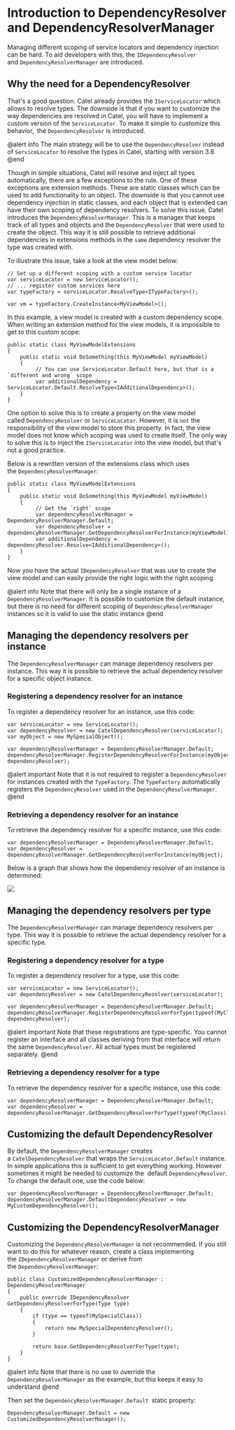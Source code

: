 # Introduction to DependencyResolver and DependencyResolverManager

Managing different scoping of service locators and dependency injection can be hard. To aid developers with this, the `IDependencyResolver` and `DependencyResolverManager` are introduced.

## Why the need for a DependencyResolver

That's a good question. Catel already provides the `IServiceLocator` which allows to resolve types. The downside is that if you want to customize the way dependencies are resolved in Catel, you will have to implement a custom version of the `ServiceLocator`. To make it simple to customize this behavior,` `the `DependencyResolver` is introduced.

@alert info
The main strategy will be to use the `DependencyResolver` instead of `ServiceLocator` to resolve the types in Catel, starting with version 3.8
@end

Though in simple situations, Catel will resolve and inject all types automatically, there are a few exceptions to the rule. One of these exceptions are extension methods. These are static classes which can be used to add functionality to an object. The downside is that you cannot use dependency injection in static classes, and each object that is extended can have their own scoping of dependency resolvers. To solve this issue, Catel introduces the `DependencyResolverManager`. This is a manager that keeps track of all types and objects and the `DependencyResolver` that were used to create the object. This way it is still possible to retrieve additional dependencies in extensions methods in the ``same`` dependency resolver the type was created with.

To illustrate this issue, take a look at the view model below:

```
// Set up a different scoping with a custom service locator
var serviceLocator = new ServiceLocator();
// ... register custom services here
var typeFactory = serviceLocator.ResolveType<ITypeFactory>();
 
var vm = typeFactory.CreateInstance<MyViewModel>();
```

In this example, a view model is created with a custom dependency scope. When writing an extension method for the view models, it is impossible to get to this custom scope:

```
public static class MyViewModelExtensions
{
    public static void DoSomething(this MyViewModel myViewModel)
    {
         // You can use ServiceLocator.Default here, but that is a `different and wrong` scope
         var additionalDependency = ServiceLocator.Default.ResolveType<IAdditionalDependency>();
    }
}
```

One option to solve this is to create a property on the view model called `DependencyResolver` or `ServiceLocator`. However, it is ``not`` the responsibility of the view model to store this property. In fact, the view model does not know which scoping was used to create itself. The only way to solve this is to inject the `IServiceLocator` into the view model, but that's not a good practice.

Below is a rewritten version of the extensions class which uses the `DependencyResolverManager`:

```
public static class MyViewModelExtensions
{
    public static void DoSomething(this MyViewModel myViewModel)
    {
         // Get the `right` scope
         var dependencyResolverManager = DependencyResolverManager.Default;
         var dependencyResolver = dependencyResolverManager.GetDependencyResolverForInstance(myViewModel);
         var additionalDependency = dependencyResolver.Resolve<IAdditionalDependency>();
    }
}
```

Now you have the actual `IDependencyResolver` that was use to create the view model and can easily provide the right logic with the right scoping.

@alert info
Note that there will only be a single instance of a `DependencyResolverManager`. It is possible to customize the default instance, but there is no need for different scoping of `DependencyResolverManager` instances so it is valid to use the static instance
@end

## Managing the dependency resolvers per instance

The `DependencyResolverManager` can manage dependency resolvers per instance. This way it is possible to retrieve the actual dependency resolver for a specific object instance.

### Registering a dependency resolver for an instance

To register a dependency resolver for an instance, use this code:

```
var serviceLocator = new ServiceLocator();
var dependencyResolver = new CatelDependencyResolver(serviceLocator);
var myObject = new MySpecialObject();
 
var dependencyResolverManager = DependencyResolverManager.Default;
dependencyResolverManager.RegisterDependencyResolverForInstance(myObject, dependencyResolver);
```

@alert important
Note that it is not required to register a `DependencyResolver` for instances created with the `TypeFactory`. The `TypeFactory` automatically registers the `DependencyResolver` used in the `DependencyResolverManager`.
@end

### Retrieving a dependency resolver for an instance

To retrieve the dependency resolver for a specific instance, use this code:

```
var dependencyResolverManager = DependencyResolverManager.Default;
var dependencyResolver = dependencyResolverManager.GetDependencyResolverForInstance(myObject);
```

Below is a graph that shows how the dependency resolver of an instance is determined:

![](../../../images/catel-core/ioc/introduction-to-components/dependencyresolver/flow.png)

## Managing the dependency resolvers per type

The `DependencyResolverManager` can manage dependency resolvers per type. This way it is possible to retrieve the actual dependency resolver for a specific type.

### Registering a dependency resolver for a type

To register a dependency resolver for a type, use this code:

```
var serviceLocator = new ServiceLocator();
var dependencyResolver = new CatelDependencyResolver(serviceLocator);
 
var dependencyResolverManager = DependencyResolverManager.Default;
dependencyResolverManager.RegisterDependencyResolverForType(typeof(MyClass), dependencyResolver);
```

@alert important
Note that these registrations are type-specific. You cannot register an interface and all classes deriving from that interface will return the same `DependencyResolver`. All actual types must be registered separately.
@end

### Retrieving a dependency resolver for a type

To retrieve the dependency resolver for a specific instance, use this code:

```
var dependencyResolverManager = DependencyResolverManager.Default;
var dependencyResolver = dependencyResolverManager.GetDependencyResolverForType(typeof(MyClass));
```

## Customizing the default DependencyResolver

By default, the `DependencyResolverManager` creates a `CatelDependencyResolver` that wraps the `ServiceLocator.Default` instance. In simple applications this is sufficient to get everything working. However sometimes it might be needed to customize the` `default `DependencyResolver`. To change the default one, use the code below:

```
var dependencyResolverManager = DependencyResolverManager.Default;
dependencyResolverManager.DefaultDependencyResolver = new MyCustomDependencyResolver();
```

## Customizing the DependencyResolverManager

Customizing the `DependencyResolverManager` is not recommended. If you still want to do this for whatever reason, create a class implementing the `IDependencyResolverManager` or derive from the `DependencyResolverManager`:

```
public class CustomizedDependencyResolverManager : DependencyResolverManager
{
    public override IDependencyResolver GetDependencyResolverForType(Type type)
    {
        if (type == typeof(MySpecialClass))
        {
            return new MySpecialDependencyResolver();
        }
 
        return base.GetDependencyResolverForType(type);
    }
}
```

@alert info
Note that there is no use to override the `DependencyResolverManager` as the example, but this keeps it easy to understand
@end

Then set the `DependencyResolverManager.Default `static property:

```
DependencyResolverManager.Default = new CustomizedDependencyResolverManager();
```